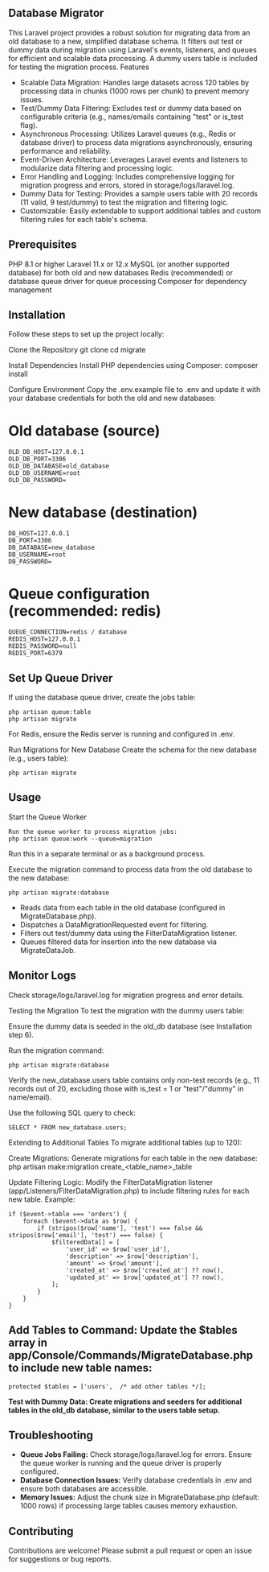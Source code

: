 ## Database Migrator
This Laravel project provides a robust solution for migrating data from an old database to a new, simplified database schema. It filters out test or dummy data during migration using Laravel's events, listeners, and queues for efficient and scalable data processing. A dummy users table is included for testing the migration process.
Features

- Scalable Data Migration: Handles large datasets across 120 tables by processing data in chunks (1000 rows per chunk) to prevent memory issues.
- Test/Dummy Data Filtering: Excludes test or dummy data based on configurable criteria (e.g., names/emails containing "test" or is_test flag).
- Asynchronous Processing: Utilizes Laravel queues (e.g., Redis or database driver) to process data migrations asynchronously, ensuring performance and reliability.
- Event-Driven Architecture: Leverages Laravel events and listeners to modularize data filtering and processing logic.
- Error Handling and Logging: Includes comprehensive logging for migration progress and errors, stored in storage/logs/laravel.log.
- Dummy Data for Testing: Provides a sample users table with 20 records (11 valid, 9 test/dummy) to test the migration and filtering logic.
- Customizable: Easily extendable to support additional tables and custom filtering rules for each table's schema.

## Prerequisites

PHP 8.1 or higher
Laravel 11.x or 12.x
MySQL (or another supported database) for both old and new databases
Redis (recommended) or database queue driver for queue processing
Composer for dependency management

## Installation
Follow these steps to set up the project locally:

Clone the Repository
git clone <repository-url>
cd migrate


Install Dependencies
Install PHP dependencies using Composer:
composer install


Configure Environment
Copy the .env.example file to .env and update it with your database credentials for both the old and new databases:
# Old database (source)
```
OLD_DB_HOST=127.0.0.1
OLD_DB_PORT=3306
OLD_DB_DATABASE=old_database
OLD_DB_USERNAME=root
OLD_DB_PASSWORD=
```

# New database (destination)
```
DB_HOST=127.0.0.1
DB_PORT=3306
DB_DATABASE=new_database
DB_USERNAME=root
DB_PASSWORD=
```

# Queue configuration (recommended: redis)
```
QUEUE_CONNECTION=redis / database
REDIS_HOST=127.0.0.1
REDIS_PASSWORD=null
REDIS_PORT=6379
```


## Set Up Queue Driver
If using the database queue driver, create the jobs table:
```
php artisan queue:table
php artisan migrate
```

For Redis, ensure the Redis server is running and configured in .env.

Run Migrations for New Database
Create the schema for the new database (e.g., users table):
```
php artisan migrate
```

## Usage

Start the Queue Worker
```
Run the queue worker to process migration jobs:
php artisan queue:work --queue=migration
```
Run this in a separate terminal or as a background process.

Execute the migration command to process data from the old database to the new database:
```
php artisan migrate:database
```
- Reads data from each table in the old database (configured in MigrateDatabase.php).
- Dispatches a DataMigrationRequested event for filtering.
- Filters out test/dummy data using the FilterDataMigration listener.
- Queues filtered data for insertion into the new database via MigrateDataJob.

## Monitor Logs
Check storage/logs/laravel.log for migration progress and error details.


Testing the Migration
To test the migration with the dummy users table:

Ensure the dummy data is seeded in the old_db database (see Installation step 6).

Run the migration command:
```
php artisan migrate:database
```


Verify the new_database.users table contains only non-test records (e.g., 11 records out of 20, excluding those with is_test = 1 or "test"/"dummy" in name/email).


Use the following SQL query to check:
```
SELECT * FROM new_database.users;
```

Extending to Additional Tables
To migrate additional tables (up to 120):

Create Migrations: Generate migrations for each table in the new database:
php artisan make:migration create_<table_name>_table


Update Filtering Logic: Modify the FilterDataMigration listener (app/Listeners/FilterDataMigration.php) to include filtering rules for each new table. Example:
```
if ($event->table === 'orders') {
    foreach ($event->data as $row) {
        if (stripos($row['name'], 'test') === false && stripos($row['email'], 'test') === false) {
            $filteredData[] = [
                'user_id' => $row['user_id'],
                'description' => $row['description'],
                'amount' => $row['amount'],
                'created_at' => $row['created_at'] ?? now(),
                'updated_at' => $row['updated_at'] ?? now(),
            ];
        }
    }
}
```

## Add Tables to Command: Update the **$tables array in app/Console/Commands/MigrateDatabase.php** to include new table names:
```protected $tables = ['users',  /* add other tables */];```


**Test with Dummy Data: Create migrations and seeders for additional tables in the old_db database, similar to the users table setup.**


## Troubleshooting

- **Queue Jobs Failing:** Check storage/logs/laravel.log for errors. Ensure the queue worker is running and the queue driver is properly configured.
- **Database Connection Issues:** Verify database credentials in .env and ensure both databases are accessible.
- **Memory Issues:** Adjust the chunk size in MigrateDatabase.php (default: 1000 rows) if processing large tables causes memory exhaustion.

## Contributing
Contributions are welcome! Please submit a pull request or open an issue for suggestions or bug reports.
